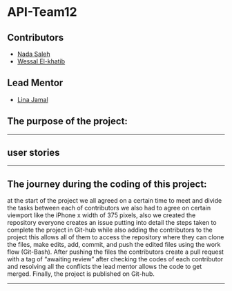 # API-Team12

## Contributors

- [Nada Saleh](https://github.com/NadaSaleh20)
- [Wessal El-khatib](https://github.com/WessalJawad95)

## Lead Mentor
- [Lina Jamal](https://github.com/lina-jamal)

## The purpose of the project:


<hr>

 ## user stories

 <hr>

## The journey during the coding of this project:
at the start of the project we all agreed on a certain time to meet and divide the tasks between each of contributors we also had to agree on certain viewport like the iPhone x width of 375 pixels, also we created the repository everyone creates an issue putting into detail the steps taken to complete the project in Git-hub while also adding the contributors to the project this allows all of them to access the repository where they can clone the files, make edits, add, commit, and push the edited files using the work flow (Git-Bash). After pushing the files the contributors create a pull request with a tag of “awaiting review” after checking the codes of each contributor and resolving all the conflicts the lead mentor allows the code to get merged. Finally, the project is published on Git-hub.

<hr>
